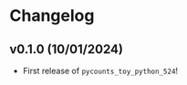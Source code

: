 # Changelog

<!--next-version-placeholder-->

## v0.1.0 (10/01/2024)

- First release of `pycounts_toy_python_524`!
